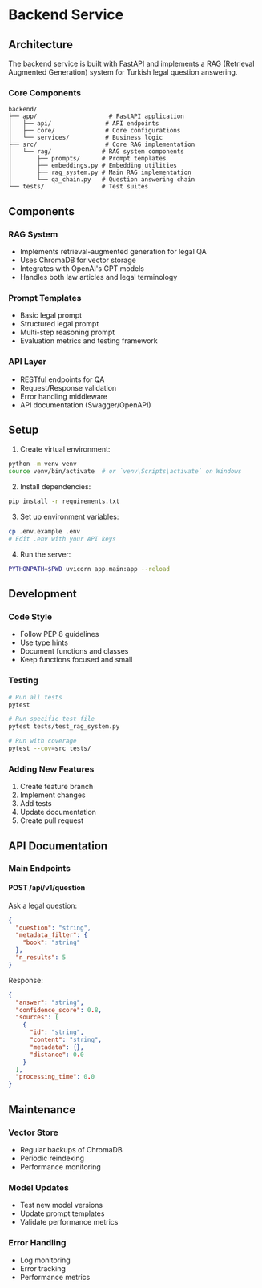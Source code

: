 # Backend Service

## Architecture

The backend service is built with FastAPI and implements a RAG (Retrieval Augmented Generation) system for Turkish legal question answering.

### Core Components

```
backend/
├── app/                    # FastAPI application
│   ├── api/               # API endpoints
│   ├── core/              # Core configurations
│   └── services/          # Business logic
├── src/                   # Core RAG implementation
│   └── rag/              # RAG system components
│       ├── prompts/      # Prompt templates
│       ├── embeddings.py # Embedding utilities
│       ├── rag_system.py # Main RAG implementation
│       └── qa_chain.py   # Question answering chain
└── tests/                # Test suites
```

## Components

### RAG System
- Implements retrieval-augmented generation for legal QA
- Uses ChromaDB for vector storage
- Integrates with OpenAI's GPT models
- Handles both law articles and legal terminology

### Prompt Templates
- Basic legal prompt
- Structured legal prompt
- Multi-step reasoning prompt
- Evaluation metrics and testing framework

### API Layer
- RESTful endpoints for QA
- Request/Response validation
- Error handling middleware
- API documentation (Swagger/OpenAPI)

## Setup

1. Create virtual environment:
```bash
python -m venv venv
source venv/bin/activate  # or `venv\Scripts\activate` on Windows
```

2. Install dependencies:
```bash
pip install -r requirements.txt
```

3. Set up environment variables:
```bash
cp .env.example .env
# Edit .env with your API keys
```

4. Run the server:
```bash
PYTHONPATH=$PWD uvicorn app.main:app --reload
```

## Development

### Code Style
- Follow PEP 8 guidelines
- Use type hints
- Document functions and classes
- Keep functions focused and small

### Testing
```bash
# Run all tests
pytest

# Run specific test file
pytest tests/test_rag_system.py

# Run with coverage
pytest --cov=src tests/
```

### Adding New Features
1. Create feature branch
2. Implement changes
3. Add tests
4. Update documentation
5. Create pull request

## API Documentation

### Main Endpoints

#### POST /api/v1/question
Ask a legal question:
```json
{
  "question": "string",
  "metadata_filter": {
    "book": "string"
  },
  "n_results": 5
}
```

Response:
```json
{
  "answer": "string",
  "confidence_score": 0.8,
  "sources": [
    {
      "id": "string",
      "content": "string",
      "metadata": {},
      "distance": 0.0
    }
  ],
  "processing_time": 0.0
}
```

## Maintenance

### Vector Store
- Regular backups of ChromaDB
- Periodic reindexing
- Performance monitoring

### Model Updates
- Test new model versions
- Update prompt templates
- Validate performance metrics

### Error Handling
- Log monitoring
- Error tracking
- Performance metrics 